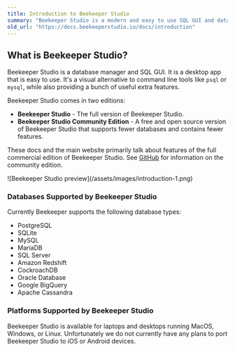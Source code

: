 ```yaml
---
title: Introduction to Beekeeper Studio
summary: "Beekeeper Studio is a modern and easy to use SQL GUI and database manager available for MacOS, Windows, and Linux. "
old_url: "https://docs.beekeeperstudio.io/docs/introduction"
---
```


## What is Beekeeper Studio?

Beekeeper Studio is a database manager and SQL GUI. It is a desktop app that is easy to use. It's a visual alternative to command line tools like `psql` or `mysql`, while also providing a bunch of useful extra features.


Beekeeper Studio comes in two editions:
- **Beekeeper Studio** - The full version of Beekeeper Studio.
- **Beekeeper Studio Community Edition** - A free and open source version of Beekeeper Studio that supports fewer databases and contains fewer features.

These docs and the main website primarily talk about features of the full commercial edition of Beekeeper Studio. See [GitHub](https://github.com/beekeeper-studio/beekeeper-studio) for information on the community edition.


![Beekeeper Studio preview]\(/assets/images/introduction-1.png)


### Databases Supported by Beekeeper Studio

Currently Beekeeper supports the following database types:

- PostgreSQL
- SQLite
- MySQL
- MariaDB
- SQL Server
- Amazon Redshift
- CockroachDB
- Oracle Database
- Google BigQuery
- Apache Cassandra

### Platforms Supported by Beekeeper Studio

Beekeeper Studio is available for laptops and desktops running MacOS, Windows, or Linux. Unfortunately we do not currently have any plans to port Beekeeper Studio to iOS or Android devices.

